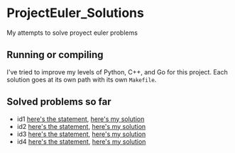 # ProjectEuler_Solutions
My attempts to solve proyect euler problems

## Running or compiling
I've tried to improve my levels of Python, C++, and Go for this project.
Each solution goes at its own path with its own `Makefile`.

## Solved problems so far

* id1  [here's the statement](https://projecteuler.net/problem=1), [here's my solution](https://github.com/Daniel-M/ProyectEuler_Solutions/tree/master/id1)  
* id2  [here's the statement](https://projecteuler.net/problem=2), [here's my solution](https://github.com/Daniel-M/ProyectEuler_Solutions/tree/master/id2)   
* id3  [here's the statement](https://projecteuler.net/problem=3), [here's my solution](https://github.com/Daniel-M/ProyectEuler_Solutions/tree/master/id3)   
* id4  [here's the statement](https://projecteuler.net/problem=4), [here's my solution](https://github.com/Daniel-M/ProyectEuler_Solutions/tree/master/id4)   
